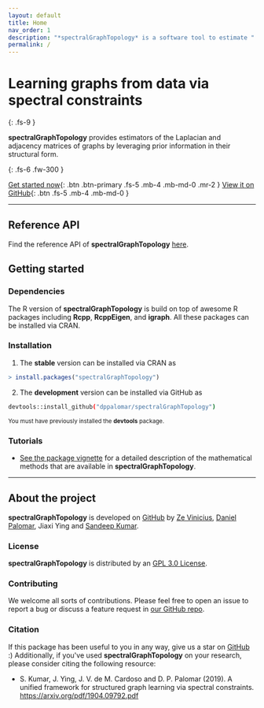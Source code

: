 ```yaml
---
layout: default
title: Home
nav_order: 1
description: "*spectralGraphTopology* is a software tool to estimate "
permalink: /
---
```


# Learning graphs from data via spectral constraints
{: .fs-9 }

**spectralGraphTopology** provides estimators of the Laplacian and adjacency matrices of
graphs by leveraging prior information in their structural form.

{: .fs-6 .fw-300 }

[Get started now](#getting-started){: .btn .btn-primary .fs-5 .mb-4 .mb-md-0 .mr-2 } [View it on GitHub](https://github.com/dppalomar/spectralGraphTopology){: .btn .fs-5 .mb-4 .mb-md-0 }

---

## Reference API

Find the reference API of **spectralGraphTopology** [here](docs/ref-api.pdf).

## Getting started

### Dependencies

The R version of **spectralGraphTopology** is build on top of awesome R packages including **Rcpp**,
**RcppEigen**, and **igraph**. All these packages can be installed via CRAN.

### Installation

1. The **stable** version can be installed via CRAN as
```r
> install.packages("spectralGraphTopology")
```

2. The **development** version can be installed via GitHub as
```bash
devtools::install_github("dppalomar/spectralGraphTopology")
```
<small>You must have previously installed the **devtools** package.</small>


### Tutorials

- [See the package vignette](https://cran.r-project.org/web/packages/spectralGraphTopology/vignettes/SpectralGraphTopology.html) for a detailed description of the mathematical methods that are available in **spectralGraphTopology**.

---

## About the project

**spectralGraphTopology** is developed on [GitHub](http://github.com/dppalomar/spectralGraphTopology)
by [Ze Vinicius](https://mirca.github.io), [Daniel Palomar](http://www.danielppalomar.com), Jiaxi Ying
and [Sandeep Kumar](https://sites.google.com/view/sandeepkr/home).

### License

**spectralGraphTopology** is distributed by an
[GPL 3.0 License](https://github.com/dppalomar/spectralGraphTopology/blob/master/LICENSE).

### Contributing

We welcome all sorts of contributions. Please feel free to open an issue to report a bug or discuss a feature request in [our GitHub repo](https://github.com/dppalomar/spectralGraphTopology).

### Citation

If this package has been useful to you in any way, give us a star on [GitHub](http://github.com/dppalomar/spectralGraphTopology) :)
Additionally, if you've used **spectralGraphTopology** on your research, please consider citing the following resource:

- S. Kumar, J. Ying, J. V. de M. Cardoso and D. P. Palomar (2019). A unified framework for structured graph learning
  via spectral constraints. https://arxiv.org/pdf/1904.09792.pdf
